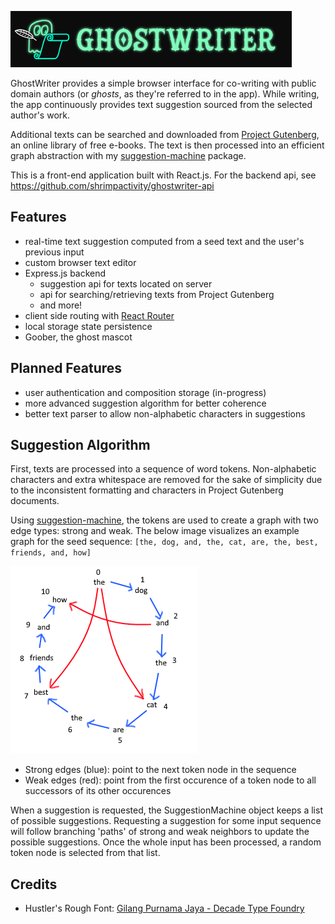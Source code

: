 ![GhostWriter Logo](./src/assets/readme-logo.png)

GhostWriter provides a simple browser interface for co-writing with public domain authors (or *ghosts*, as they're referred to in the app). While writing, the app continuously provides text suggestion sourced from the selected author's work. 

Additional texts can be searched and downloaded from [Project Gutenberg](https://www.gutenberg.org/), an online library of free e-books. The text is then processed into an efficient graph abstraction with my [suggestion-machine](https://github.com/shrimpactivity/suggestion-machine) package. 

This is a front-end application built with React.js. For the backend api, see https://github.com/shrimpactivity/ghostwriter-api

## Features
- real-time text suggestion computed from a seed text and the user's previous input
- custom browser text editor
- Express.js backend
  - suggestion api for texts located on server
  - api for searching/retrieving texts from Project Gutenberg
  - and more!
- client side routing with [React Router](https://reactrouter.com/en/main)
- local storage state persistence
- Goober, the ghost mascot

## Planned Features
- user authentication and composition storage (in-progress)
- more advanced suggestion algorithm for better coherence
- better text parser to allow non-alphabetic characters in suggestions 

## Suggestion Algorithm
First, texts are processed into a sequence of word tokens. Non-alphabetic characters and extra whitespace are removed for the sake of simplicity due to the inconsistent formatting and characters in Project Gutenberg documents.

Using [suggestion-machine](https://github.com/shrimpactivity/suggestion-machine), the tokens are used to create a graph with two edge types: strong and weak. The below image visualizes an example graph for the seed sequence: `[the, dog, and, the, cat, are, the, best, friends, and, how]`

![Graph visualization](/src/assets/algo.png)

- Strong edges (blue): point to the next token node in the sequence
- Weak edges (red): point from the first occurence of a token node to all successors of its other occurences

When a suggestion is requested, the SuggestionMachine object keeps a list of possible suggestions. Requesting a suggestion for some input sequence will follow branching 'paths' of strong and weak neighbors to update the possible suggestions. Once the whole input has been processed, a random token node is selected from that list. 

## Credits
- Hustler's Rough Font: [Gilang Purnama Jaya - Decade Type Foundry](https://www.fontspace.com/decade-type-foundry)